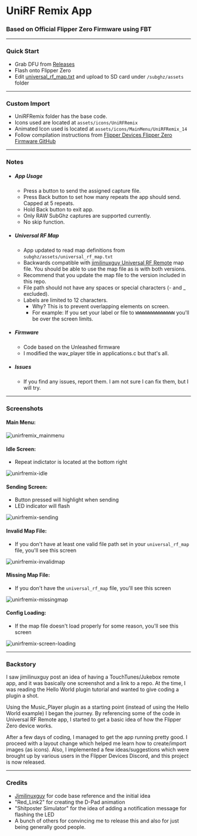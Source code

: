 # UniRF Remix App
### Based on Official Flipper Zero Firmware using FBT
------------
### Quick Start

- Grab DFU from [Releases](https://github.com/ESurge/flipperzero-firmware-unifxremix/Relases/latest)
- Flash onto Flipper Zero
- Edit [universal\_rf\_map.txt](https://github.com/ESurge/flipperzero-firmware-unirfremix/blob/dev-fbt/assets/resources/subghz/assets/universal_rf_map.txt) and upload to SD card under ```/subghz/assets``` folder
------------
### Custom Import

- UniRFRemix folder has the base code.
- Icons used are located at ```assets/icons/UniRFRemix```
- Animated Icon used is located at ```assets/icons/MainMenu/UniRFRemix_14```
- Follow compilation instructions from [Flipper Devices Flipper Zero Firmware GitHub](https://github.com/flipperdevices/flipperzero-firmware)
------------
### Notes
* ##### App Usage
  - Press a button to send the assigned capture file.
  - Press Back button to set how many repeats the app should send. Capped at 5 repeats.
  - Hold Back button to exit app.
  - Only RAW SubGhz captures are supported currently.
  - No skip function.

* ##### Universal RF Map
  - App updated to read map definitions from ```subghz/assets/universal_rf_map.txt```
  - Backwards compatible with [jimilinuxguy Universal RF Remote](https://github.com/jimilinuxguy/flipperzero-universal-rf-remote) map file. You should be able to use the map file as is with both versions.
  - Recommend that you update the map file to the version included in this repo.
  - File path should not have any spaces or special characters (- and _ excluded).
  - Labels are limited to 12 characters.
    - Why? This is to prevent overlapping elements on screen.
    - For example: If you set your label or file to ```WWWWWWWWWWWWWWW``` you'll be over the screen limits.

* ##### Firmware
  - Code based on the Unleashed firmware
  - I modified the wav_player title in applications.c but that's all.

* ##### Issues
  - If you find any issues, report them. I am not sure I can fix them, but I will try.
------------
### Screenshots
#### Main Menu:
![unirfremix_mainmenu](https://user-images.githubusercontent.com/982575/169637623-bc41cfa5-6433-4198-a970-8fce42691ad7.png)
#### Idle Screen:
- Repeat indictator is located at the bottom right

![unirfremix-idle](https://user-images.githubusercontent.com/982575/169639427-daef6274-2e38-4684-816a-14ba915aa051.png)

#### Sending Screen:
- Button pressed will highlight when sending
- LED indicator will flash

![unirfremix-sending](https://user-images.githubusercontent.com/982575/169639435-74bdeb9e-da58-4ada-b613-8c4f8f89ab46.png)

#### Invalid Map File:
- If you don't have at least one valid file path set in your ```universal_rf_map``` file, you'll see this screen

![unirfremix-invalidmap](https://user-images.githubusercontent.com/982575/169639438-f1b96944-42c4-476c-9fe2-233d174c6262.png)

#### Missing Map File:
- If you don't have the ```universal_rf_map``` file, you'll see this screen

![unirfremix-missingmap](https://user-images.githubusercontent.com/982575/169639439-6414c81a-3de9-4817-b9b5-235130fd0e56.png)

#### Config Loading:
- If the map file doesn't load properly for some reason, you'll see this screen

![unirfremix-screen-loading](https://user-images.githubusercontent.com/982575/174741703-5632f7d5-ee1e-481e-8d11-7f87bc999c94.png)

------------
### Backstory
I saw jimilinuxguy post an idea of having a TouchTunes/Jukebox remote app, and it was basically one screenshot and a link to a repo. At the time, I was reading the Hello World plugin tutorial and wanted to give coding a plugin a shot.

Using the Music_Player plugin as a starting point (instead of using the Hello World example) I began the journey. By referencing some of the code in Universal RF Remote app, I started to get a basic idea of how the Flipper Zero device works.

After a few days of coding, I managed to get the app running pretty good. I proceed with a layout change which helped me learn how to create/import images (as icons). Also, I implemented a few ideas/suggestions which were brought up by various users in the Flipper Devices Discord, and this project is now released.

------------
### Credits
- [Jimilinuxguy](https://github.com/jimilinuxguy) for code base reference and the initial idea
- "Red_Link2" for creating the D-Pad animation
- "Shitposter Simulator" for the idea of adding a notification message for flashing the LED
- A bunch of others for convincing me to release this and also for just being generally good people.
